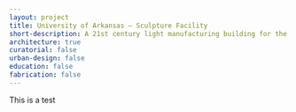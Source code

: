 ```yaml
---
layout: project
title: University of Arkansas — Sculpture Facility
short-description: A 21st century light manufacturing building for the emerging economies of San Francisco.
architecture: true
curatorial: false
urban-design: false
education: false
fabrication: false
---
```


This is a test